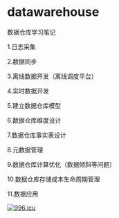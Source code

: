 # datawarehouse
数据仓库学习笔记

1.日志采集

2.数据同步

3.离线数据开发（离线调度平台）

4.实时数据开发

5.建立数据仓库模型

6.数据仓库维度设计

7.数据仓库事实表设计

8.元数据管理

9.数据仓库计算优化（数据倾斜等问题）

10.数据仓库存储成本生命周期管理

11.数据应用


<a href="https://996.icu"><img src="https://img.shields.io/badge/link-996.icu-red.svg" alt="996.icu" /></a>
